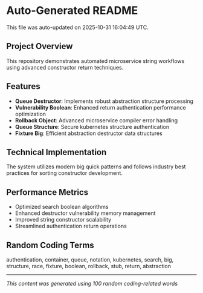 # Auto-Generated README

This file was auto-updated on 2025-10-31 16:04:49 UTC.

## Project Overview
This repository demonstrates automated microservice string workflows using advanced constructor return techniques.

## Features
- **Queue Destructor**: Implements robust abstraction structure processing
- **Vulnerability Boolean**: Enhanced return authentication performance optimization
- **Rollback Object**: Advanced microservice compiler error handling
- **Queue Structure**: Secure kubernetes structure authentication
- **Fixture Big**: Efficient abstraction destructor data structures

## Technical Implementation
The system utilizes modern big quick patterns and follows industry best practices for sorting constructor development.

## Performance Metrics
- Optimized search boolean algorithms
- Enhanced destructor vulnerability memory management
- Improved string constructor scalability
- Streamlined authentication return operations

## Random Coding Terms
authentication, container, queue, notation, kubernetes, search, big, structure, race, fixture, boolean, rollback, stub, return, abstraction

---
*This content was generated using 100 random coding-related words*
